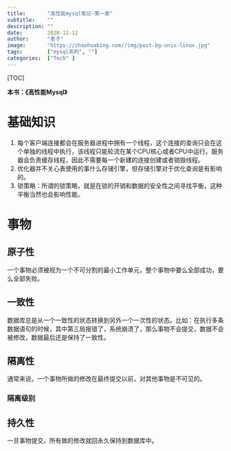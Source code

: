```yaml
---
title:       "高性能mysql笔记-第一章"
subtitle:    ""
description: ""
date:        2020-11-12
author:      "麦子"
image:       "https://zhaohuabing.com//img/post-bg-unix-linux.jpg"
tags:        ["mysql系列", ""]
categories:  ["Tech" ]
---
```


[TOC]

**本书：《高性能Mysql》**

# 基础知识

1. 每个客户端连接都会在服务器进程中拥有一个线程，这个连接的查询只会在这个单独的线程中执行，该线程只能轮流在某个CPU核心或者CPU中运行。服务器会负责缓存线程，因此不需要每一个新建的连接创建或者销毁线程。
2. 优化器并不关心表使用的事什么存储引擎，但存储引擎对于优化查询是有影响的。
3. 锁策略：所谓的锁策略，就是在锁的开销和数据的安全性之间寻找平衡，这种平衡当然也会影响性能。 

# 事物



## 原子性

一个事物必须被视为一个不可分割的最小工作单元，整个事物中要么全部成功，要么全部失败。



## 一致性

数据库总是从一个一致性的状态转换到另外一个一次性的状态。比如：在执行多条数据语句的时候，其中第三局报错了，系统崩溃了，那么事物不会提交，数据不会被修改，数据最后还是保持了一致性。 



## 隔离性

通常来说，一个事物所做的修改在最终提交以前，对其他事物是不可见的。

### 隔离级别











## 持久性

一旦事物提交，所有做的修改就回永久保持到数据库中。















